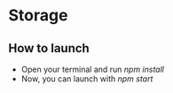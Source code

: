 # Storage

## How to launch

- Open your terminal and run _npm install_
- Now, you can launch with _npm start_
